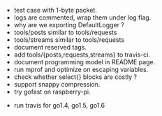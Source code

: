 * test case with 1-byte packet.
* logs are commented, wrap them under log flag.
* why are we exporting DefaultLogger ?
* tools/posts similar to tools/requests
* tools/streams similar to tools/requests
* document reserved tags.
* add tools/{posts,requests,streams} to travis-ci.
* document programming model in README page.
* run mprof and optimize on escaping variables.
* check whether select{} blocks are costly ?
* support snappy compression.
* try gofast on raspberry-pi.
- run travis for go1.4, go1.5, go1.6

